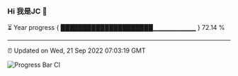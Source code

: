 ### Hi 我是JC 👋

⏳ Year progress { █████████████████████▁▁▁▁▁▁▁▁▁ } 72.14 %

---

⏰ Updated on Wed, 21 Sep 2022 07:03:19 GMT

![Progress Bar CI](https://github.com/captainjie/captainjie/workflows/Progress%20Bar%20CI/badge.svg)
